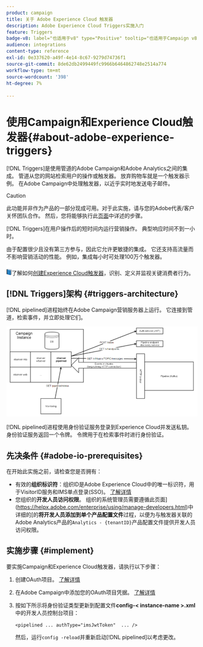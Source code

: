 ```yaml
---
product: campaign
title: 关于 Adobe Experience Cloud 触发器
description: Adobe Experience Cloud Triggers实施入门
feature: Triggers
badge-v8: label="也适用于v8" type="Positive" tooltip="也适用于Campaign v8"
audience: integrations
content-type: reference
exl-id: 0e337620-a49f-4e14-8c67-9279d74736f1
source-git-commit: 8de62db2499449fc9966b6464862748e2514a774
workflow-type: tm+mt
source-wordcount: '398'
ht-degree: 7%

---
```


# 使用Campaign和Experience Cloud触发器{#about-adobe-experience-triggers}

[!DNL Triggers]是使用管道的Adobe Campaign和Adobe Analytics之间的集成。 管道从您的网站检索用户的操作或触发器。 放弃购物车就是一个触发器示例。 在Adobe Campaign中处理触发器，以近乎实时地发送电子邮件。

>[!CAUTION]
>
>此功能并非作为产品的一部分现成可用。对于此实施，请与您的Adobe代表/客户关怀团队合作。 然后，您将能够执行此[页面](../../integrations/using/configuring-pipeline.md#prerequisites)中详述的步骤。

[!DNL Triggers]在用户操作后的短时间内运行营销操作。 典型响应时间不到一小时。

由于配置很少且没有第三方参与，因此它允许更敏捷的集成。
它还支持高流量而不影响营销活动的性能。 例如，集成每小时可处理100万个触发器。

![](assets/do-not-localize/book.png)了解如何[创建Experience Cloud触发器](https://experienceleague.adobe.com/docs/experience-cloud/triggers/create.html)，识别、定义并监视关键消费者行为。

## [!DNL Triggers]架构 {#triggers-architecture}

[!DNL pipelined]进程始终在Adobe Campaign营销服务器上运行。 它连接到管道，检索事件，并立即处理它们。

![](assets/triggers_2.png)

[!DNL pipelined]进程使用身份验证服务登录到Experience Cloud并发送私钥。 身份验证服务返回一个令牌。 令牌用于在检索事件时进行身份验证。

## 先决条件 {#adobe-io-prerequisites}

在开始此实施之前，请检查您是否拥有：

* 有效的&#x200B;**组织标识符**：组织ID是Adobe Experience Cloud中的唯一标识符，用于VisitorID服务和IMS单点登录(SSO)。 [了解详情](https://experienceleague.adobe.com/docs/core-services/interface/administration/organizations.html?lang=zh-Hans)
* 您组织的&#x200B;**开发人员访问权限**。 组织的系统管理员需要遵循此页面](https://helpx.adobe.com/enterprise/using/manage-developers.html)中详细的[的&#x200B;**将开发人员添加到单个产品配置文件**&#x200B;过程，以便为与触发器关联的Adobe Analytics产品的`Analytics - {tenantID}`产品配置文件提供开发人员访问权限。

## 实施步骤 {#implement}

要实施Campaign和Experience Cloud触发器，请执行以下步骤：

1. 创建OAuth项目。 [了解详情](oauth-technical-account.md#oauth-service)

1. 在Adobe Campaign中添加您的OAuth项目凭据。 [了解详情](oauth-technical-account.md#add-credentials)

1. 按如下所示将身份验证类型更新到配置文件&#x200B;**config-&lt; instance-name >.xml**&#x200B;中的开发人员控制台项目：

   ```
   <pipelined ... authType="imsJwtToken"  ... />
   ```

   然后，运行`config -reload`并重新启动[!DNL pipelined]以考虑更改。

